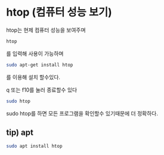 # htop (컴퓨터 성능 보기)

htop는 현제 컴퓨터 성능을 보여주며

```bash
htop
```

를 입력해 사용이 가능하며

```bash
sudo apt-get install htop
```

를 이용해 설치 할수있다.

q 또는 f10를 눌러 종료할수 있다

```bash
sudo htop
```

sudo htop를 하면 모든 프로그램을 확인할수 있기때문에 더 정확하다.

## tip) apt

```bash
sudo apt install htop
```